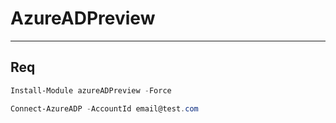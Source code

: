 # AzureADPreview

---

## Req
````ps1
Install-Module azureADPreview -Force

Connect-AzureADP -AccountId email@test.com
````
